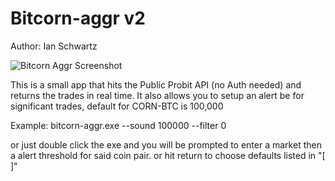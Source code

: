 # Bitcorn-aggr v2
Author: Ian Schwartz

![Bitcorn Aggr Screenshot](https://i.imgur.com/zb671dO.png)

This is a small app that hits the Public Probit API (no Auth needed) and returns the trades in real time. It also allows you to setup an alert be for significant trades, default for CORN-BTC is 100,000

Example: bitcorn-aggr.exe --sound 100000 --filter 0

or just double click the exe and you will be prompted to enter a market then a alert threshold for said coin pair. or hit return to choose defaults listed in "[ ]"
